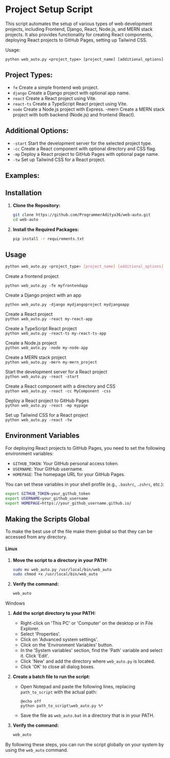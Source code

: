 
# Project Setup Script

This script automates the setup of various types of web development projects, including Frontend, Django, React, Node.js, and MERN stack projects. It also provides functionality for creating React components, deploying React projects to GitHub Pages, setting up Tailwind CSS.

Usage:

    python web_auto.py <project_type> [project_name] [additional_options]

## Project Types:

- ```fe```  Create a simple frontend web project. 
- ```django```        Create a Django project with optional app name.
- ```react```         Create a React project using Vite.
- ```react-ts```      Create a TypeScript React project using Vite.
- ```node```          Create a Node.js project with Express.
-mern          Create a MERN stack project with both backend (Node.js) and frontend (React).

## Additional Options:

 -   ```-start```         Start the development server for the selected project type.
-    ```-cc```            Create a React component with optional directory and CSS flag.
-   ```-mp```            Deploy a React project to GitHub Pages with optional page name.
-   ```-tw```            Set up Tailwind CSS for a React project.   

## Examples:





## Installation

1. **Clone the Repository:**

    ```bash
    git clone https://github.com/ProgrammerAditya36/web-auto.git
    cd web-auto
    ```

2. **Install the Required Packages:**

    ```bash
    pip install -r requirements.txt
    ```

## Usage

```bash
python web_auto.py <project_type> [project_name] [additional_options]
```
Create a frontend project 
    
```python web_auto.py -fe myfrontendapp```  

Create a Django project with an app

```python web_auto.py -django mydjangoproject mydjangoapp```  

Create a React project  
```python web_auto.py -react my-react-app```

Create a TypeScript React project  
    ```python web_auto.py -react-ts my-react-ts-app```

Create a Node.js project  
    ```python web_auto.py -node my-node-app```

Create a MERN stack project  
    ```python web_auto.py -mern my-mern_project```

Start the development server for a React project  
    ```python web_auto.py -react -start```

Create a React component with a directory and CSS  
    ```python web_auto.py -react -cc MyComponent -css```

Deploy a React project to GitHub Pages  
    ```python web_auto.py -react -mp mypage```

Set up Tailwind CSS for a React project  
    ```python web_auto.py -react -tw```


## Environment Variables

For deploying React projects to GitHub Pages, you need to set the following environment variables:

- `GITHUB_TOKEN`: Your GitHub personal access token.
- `USERNAME`: Your GitHub username.
- `HOMEPAGE`: The homepage URL for your GitHub Pages.

You can set these variables in your shell profile (e.g., `.bashrc`, `.zshrc`, etc.):

```bash
export GITHUB_TOKEN=your_github_token
export USERNAME=your_github_username
export HOMEPAGE=https://your_github_username.github.io/
```


## Making the Scripts Global
To make the best use of the file make them global so that they can be accessed from any directory.
#### Linux

1. **Move the script to a directory in your PATH:**

    ```bash
    sudo mv web_auto.py /usr/local/bin/web_auto
    sudo chmod +x /usr/local/bin/web_auto
    ```

2. **Verify the command:**

    ```bash
    web_auto 
    ```

 Windows

1. **Add the script directory to your PATH:**

    - Right-click on 'This PC' or 'Computer' on the desktop or in File Explorer.
    - Select 'Properties'.
    - Click on 'Advanced system settings'.
    - Click on the 'Environment Variables' button.
    - In the 'System variables' section, find the 'Path' variable and select it. Click 'Edit'.
    - Click 'New' and add the directory where `web_auto.py` is located.
    - Click 'OK' to close all dialog boxes.

2. **Create a batch file to run the script:**

    - Open Notepad and paste the following lines, replacing `path_to_script` with the actual path:

        ```batch
        @echo off
        python path_to_script\web_auto.py %*
        ```

    - Save the file as `web_auto.bat` in a directory that is in your PATH.

3. **Verify the command:**

    ```cmd
    web_auto 
    ```

By following these steps, you can run the script globally on your system by using the `web_auto` command.